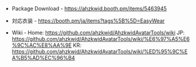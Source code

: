 
- Package Download -
https://ahzkwid.booth.pm/items/5463945


- 対応衣装 -
https://booth.pm/ja/items?tags%5B%5D=EasyWear

- Wiki -
Home: https://github.com/ahzkwid/AhzkwidAvatarTools/wiki
JP: https://github.com/ahzkwid/AhzkwidAvatarTools/wiki/%E6%97%A5%E6%9C%AC%E8%AA%9E
KR: https://github.com/ahzkwid/AhzkwidAvatarTools/wiki/%ED%95%9C%EA%B5%AD%EC%96%B4
